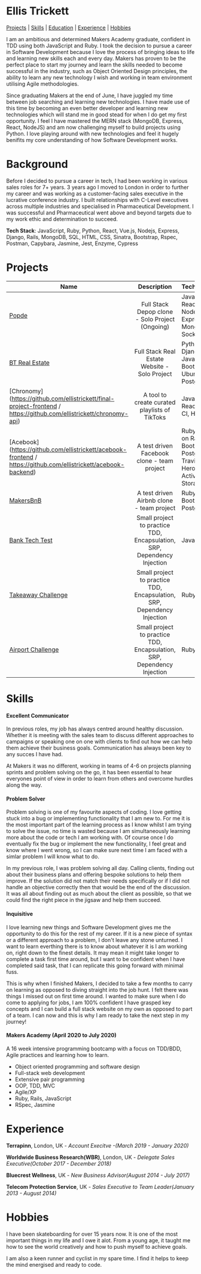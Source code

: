 # Ellis Trickett

[Projects](#Projects) | [Skills](#Skills) | [Education](#Education) | [Experience](#Experience) | [Hobbies](#Hobbies) 

I am an ambitious and determined Makers Academy graduate, confident in TDD using both JavaScript and Ruby. I took the decision to pursue a career in Software Development because I love the process of bringing ideas to life and learning new skills each and every day. Makers has proven to be the perfect place to start my journey and learn the skills needed to become successful in the industry, such as Object Oriented Design principles, the ability to learn any new technology I wish and working in team environment utilising Agile methodologies.

Since graduating Makers at the end of June, I have juggled my time between job searching and learning new technologies. I have made use of this time by becoming an even better developer and learning new technologies which will stand me in good stead for when I do get my first opportunity. I feel I have mastered the MERN stack (MongoDB, Express, React, NodeJS) and am now challenging myself to build projects using Python. I love playing around with new technologies and feel it hugely benifits my core understanding of how Software Development works.

# Background

Before I decided to pursue a career in tech, I had been working in various sales roles for 7+ years. 3 years ago I moved to London in order to further my career and was working as a customer-facing sales executive in the lucrative conference industry. I built relationships with C-Level executives across multiple industries and specialised in Pharmaceutical Development. I was successful and Pharmaceutical went above and beyond targets due to my work ethic and determination to succeed.

**Tech Stack**: JavaScript, Ruby, Python, React, Vue.js, Nodejs, Express, Django, Rails, MongoDB, SQL, HTML, CSS, Sinatra, Bootstrap, Rspec, Postman, Capybara, Jasmine, Jest, Enzyme, Cypress


# Projects


| Name                       | Description                                                                   | Technologies                     |  Testing                           |
| -------------------------- |:-----------------------------------------------------------------------------:|:-------------------|-------------------|
| [Popde](https://github.com/ellistrickett/popde)      | Full Stack Depop clone - Solo Project (Ongoing)                | JavaScript, React, Nodejs, Express, MongoDB, Socket.io          |   Postman    |
| [BT Real Estate](https://github.com/ellistrickett/btre_project)      | Full Stack Real Estate Website - Solo Project                | Python, Django, JavaScript,  Bootstrap, Ubuntu, PostgreSQL          |       |
[Chronomy](https://github.com/ellistrickett/final-project-frontend / https://github.com/ellistrickett/chronomy-api)            | A tool to create curated playlists of TikToks  | JavaScript, React, Travis CI, Heroku        | Cypress, Jest, Enzyme       | 
| [Acebook](https://github.com/ellistrickett/acebook-frontend / https://github.com/ellistrickett/acebook-backend)      | A test driven Facebook clone - team project                | Ruby, Ruby on Rails, Bootstrap, PostgreSQL, Travis CI, Heroku, Active Storage           | RSpec, Capybara      |
| [MakersBnB](https://github.com/ellistrickett/Makersbnb)       | A test driven Airbnb clone - team project                                         | Ruby, Sinatra, Bootstrap, PostgreSQL           | RSpec, Capybara                    |
| [Bank Tech Test](https://github.com/ellistrickett/bank-tech-test)            | Small project to practice TDD, Encapsulation, SRP, Dependency Injection  | Javascript         | Jest       |   
| [Takeaway Challenge](https://github.com/ellistrickett/takeaway-challenge)            | Small project to practice TDD, Encapsulation, SRP, Dependency Injection  | Ruby         | RSpec       | 
[Airport Challenge](https://github.com/ellistrickett/airport_challenge)            | Small project to practice TDD, Encapsulation, SRP, Dependency Injection  | Ruby         | RSpec       | 


# Skills

#### Excellent Communicator

In previous roles, my job has always centred around healthy discussion. Whether it is meeting with the sales team to discuss different approaches to campaigns or speaking one on one with clients to find out how we can help them achieve their business goals. Communication has always been key to any succes I have had. 

At Makers it was no different, working in teams of 4-6 on projects planning sprints and problem solving on the go, it has been essential to hear everyones point of view in order to learn from others and overcome hurdles along the way.

#### Problem Solver

Problem solving is one of my favourite aspects of coding. I love getting stuck into a bug or implementing functionality that I am new to. For me it is the most important part of the learning process as I know whilst I am trying to solve the issue, no time is wasted because I am simultaneously learning more about the code or tech I am working with. Of course once I do eventually fix the bug or implement the new functionality, I feel great and know where I went wrong, so I can make sure next time I am faced with a simlar problem I will know what to do.

In my previous role, I was problem solving all day. Calling clients, finding out about their business plans and offering bespoke solutions to help them improve. If the solution did not match their needs specifically or if I did not handle an objective correctly then that would be the end of the discussion. It was all about finding out as much about the client as possible, so that we could find the right piece in the jigsaw and help them succeed.

#### Inquisitive 

I love learning new things and Software Development gives me the opportunity to do this for the rest of my career. If it is a new piece of syntax or a different approach to a problem, I don't leave any stone unturned. I want to learn everthing there is to know about whatever it is I am working on, right down to the finest details. It may mean it might take longer to complete a task first time around, but I want to be confident when I have completed said task, that I can replicate this going forward with minimal fuss. 

This is why when I finished Makers, I decided to take a few months to carry on learning as opposed to diving straight into the job hunt. I felt there was things I missed out on first time around. I wanted to make sure when I do come to applying for jobs, I am 100% confident I have grasped key concepts and I can build a full stack website on my own as opposed to part of a team. I can now and this is why I am ready to take the next step in my journey!

#### Makers Academy (April 2020 to July 2020)

A 16 week intensive programming bootcamp with a focus on TDD/BDD, Agile practices and learning how to learn.
- Object oriented programming and software design
- Full-stack web development
- Extensive pair programming
- OOP, TDD, MVC
- Agile/XP
- Ruby, Rails, JavaScript
- RSpec, Jasmine

# Experience

**Terrapinn**, London, UK - *Account Execitve -(March 2019 - January 2020)*

**Worldwide Business Research(WBR)**, London, UK - *Delegate Sales Executive(October 2017 - December 2018)*

**Bluecrest Wellness**, UK - *New Business Advisor(August 2014 - July 2017)*

**Telecom Protection Service**, UK - *Sales Executive to Team Leader(January 2013 - August 2014)* 

# Hobbies

I have been skateboarding for over 15 years now. It is one of the most important things in my life and I owe it alot. From a young age, it taught me how to see the world creatively and how to push myself to achieve goals.

I am also a keen runner and cyclist in my spare time. I find it helps to keep the mind energised and ready to code.
